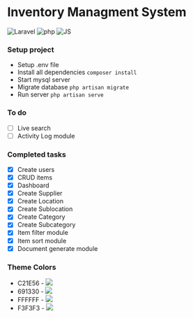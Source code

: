 # Inventory Managment System

![Laravel](https://img.shields.io/badge/laravel%20-%206.18.25-ff2d20) ![php](https://img.shields.io/badge/php-7.2-7377AD) ![JS](https://img.shields.io/badge/-JS-EFD81D) 

### Setup project
* Setup .env file
* Install all dependencies `composer install`
* Start mysql server 
* Migrate database `php artisan migrate` 
* Run server `php artisan serve`

### To do
- [ ] Live search 
- [ ] Activity Log module

### Completed tasks
- [x] Create users
- [x] CRUD items
- [x] Dashboard 
- [x] Create Supplier
- [x] Create Location
- [x] Create Sublocation
- [x] Create Category
- [x] Create Subcategory
- [x] Item filter module
- [x] Item sort module
- [x] Document generate module

### Theme Colors
* C21E56 - ![](https://img.shields.io/badge/-C21E56-C21E56)
* 691330 - ![](https://img.shields.io/badge/-691330-691330)
* FFFFFF - ![](https://img.shields.io/badge/-FFFFFF-FFFFFF)
* F3F3F3 - ![](https://img.shields.io/badge/-F3F3F3-F3F3F3)
